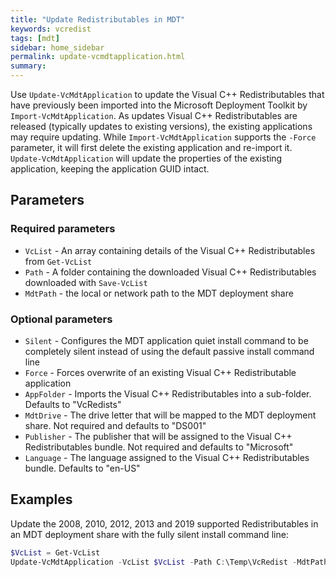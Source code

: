```yaml
---
title: "Update Redistributables in MDT"
keywords: vcredist
tags: [mdt]
sidebar: home_sidebar
permalink: update-vcmdtapplication.html
summary: 
---
```

Use `Update-VcMdtApplication` to update the Visual C++ Redistributables that have previously been imported into the Microsoft Deployment Toolkit by `Import-VcMdtApplication`. As updates Visual C++ Redistributables are released (typically updates to existing versions), the existing applications may require updating. While `Import-VcMdtApplication` supports the `-Force` parameter, it will first delete the existing application and re-import it. `Update-VcMdtApplication` will update the properties of the existing application, keeping the application GUID intact.

## Parameters

### Required parameters

* `VcList` - An array containing details of the Visual C++ Redistributables from `Get-VcList`
* `Path` - A folder containing the downloaded Visual C++ Redistributables downloaded with `Save-VcList`
* `MdtPath` - the local or network path to the MDT deployment share

### Optional parameters

* `Silent` - Configures the MDT application quiet install command to be completely silent instead of using the default passive install command line
* `Force` - Forces overwrite of an existing Visual C++ Redistributable application
* `AppFolder` - Imports the Visual C++ Redistributables into a sub-folder. Defaults to "VcRedists"
* `MdtDrive` - The drive letter that will be mapped to the MDT deployment share. Not required and defaults to "DS001"
* `Publisher` - The publisher that will be assigned to the Visual C++ Redistributables bundle. Not required and defaults to "Microsoft"
* `Language` - The language assigned to the Visual C++ Redistributables bundle. Defaults to "en-US"

## Examples

Update the 2008, 2010, 2012, 2013 and 2019 supported Redistributables in an MDT deployment share with the fully silent install command line:

```powershell
$VcList = Get-VcList
Update-VcMdtApplication -VcList $VcList -Path C:\Temp\VcRedist -MdtPath \\server\deployment -Silent
```
